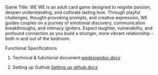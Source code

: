 
Game Title: WE
WE is an adult card game designed to reignite passion, deepen understanding, and cultivate lasting love. Through playful challenges, thought-provoking prompts, and creative expression, WE guides couples on a journey of emotional discovery, communication breakthroughs, and intimacy igniters. Expect laughter, vulnerability, and profound connection as you build a stronger, more vibrant relationship - both in and out of the bedroom. 

Functional Specifications 

1.	Technical & fubctional document:[wedesigndoc.docx](https://github.com/Punksquadpres/WE_game/files/13851402/wedesigndoc.docx)


2. Setting up Guthub [Setting up github.docx](https://github.com/Punksquadpres/WE_game/files/13851404/Setting.up.github.docx)

